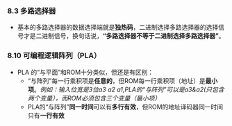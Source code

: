### 8.3 多路选择器

* 基本的多路选择器的数据选择端就是**独热码**，二进制选择多路选择器的选择信号才是二进制信号，换句话说，**“多路选择器不等于二进制选择多路选择器”**。

### 8.10 可编程逻辑阵列（PLA）

* PLA 的“与平面”和ROM十分类似，但还是有区别：
  * “与阵列”每一行乘积项是**任意的**，但ROM每一行乘积项（地址）是**最小项**。*例如：输入位宽是3位a3 a2 a1,PLA的“与阵列”可以是a3&a2(只包含两个变量），而ROM必须包含三个变量（最小项）*
  * PLA的“与阵列”**同一时间**可以有**多行有效**，但ROM的地址译码器同一时间只有**一行有效**

